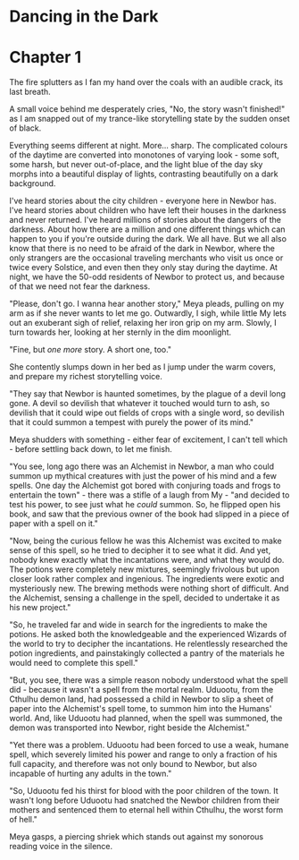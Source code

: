 # Dancing in the Dark

# Chapter 1
The fire splutters as I fan my hand over the coals with an audible crack, its last breath.

A small voice behind me desperately cries, "No, the story wasn't finished!" as I am snapped out of my trance-like storytelling state by the sudden onset of black.

Everything seems different at night. More... sharp. The complicated colours of the daytime are converted into monotones of varying look - some soft, some harsh, but never out-of-place, and the light blue of the day sky morphs into a beautiful display of lights, contrasting beautifully on a dark background.

I've heard stories about the city children - everyone here in Newbor has. I've heard stories about children who have left their houses in the darkness and never returned. I've heard millions of stories about the dangers of the darkness. About how there are a million and one different things which can happen to you if you're outside during the dark. We all have. But we all also know that there is no need to be afraid of the dark in Newbor, where the only strangers are the occasional traveling merchants who visit us once or twice every Solstice, and even then they only stay during the daytime. At night, we have the 50-odd residents of Newbor to protect us, and because of that we need not fear the darkness.

"Please, don't go. I wanna hear another story," Meya pleads, pulling on my arm as if she never wants to let me go. Outwardly, I sigh, while little My lets out an exuberant sigh of relief, relaxing her iron grip on my arm. Slowly, I turn towards her, looking at her sternly in the dim moonlight.

"Fine, but _one more_ story. A short one, too."

She contently slumps down in her bed as I jump under the warm covers, and prepare my richest storytelling voice.

"They say that Newbor is haunted sometimes, by the plague of a devil long gone. A devil so devilish that whatever it touched would turn to ash, so devilish that it could wipe out fields of crops with a single word, so devilish that it could summon a tempest with purely the power of its mind."

Meya shudders with something - either fear of excitement, I can't tell which - before settling back down, to let me finish.

"You see, long ago there was an Alchemist in Newbor, a man who could summon up mythical creatures with just the power of his mind and a few spells. One day the Alchemist got bored with conjuring toads and frogs to entertain the town" - there was a stifle of a laugh from My - "and decided to test his power, to see just what he _could_ summon. So, he flipped open his book, and saw that the previous owner of the book had slipped in a piece of paper with a spell on it."

"Now, being the curious fellow he was this Alchemist was excited to make sense of this spell, so he tried to decipher it to see what it did. And yet, nobody knew exactly what the incantations were, and what they would do. The potions were completely new mixtures, seemingly frivolous but upon closer look rather complex and ingenious. The ingredients were exotic and mysteriously new. The brewing methods were nothing short of difficult. And the Alchemist, sensing a challenge in the spell, decided to undertake it as his new project."

"So, he traveled far and wide in search for the ingredients to make the potions. He asked both the knowledgeable and the experienced Wizards of the world to try to decipher the incantations. He relentlessly researched the potion ingredients, and painstakingly collected a pantry of the materials he would need to complete this spell."

"But, you see, there was a simple reason nobody understood what the spell did - because it wasn't a spell from the mortal realm. Uduootu, from the Cthulhu demon land, had possessed a child in Newbor to slip a sheet of paper into the Alchemist's spell tome, to summon him into the Humans' world. And, like Uduootu had planned, when the spell was summoned, the demon was transported into Newbor, right beside the Alchemist."

"Yet there was a problem. Uduootu had been forced to use a weak, humane spell, which severely limited his power and range to only a fraction of his full capacity, and therefore was not only bound to Newbor, but also incapable of hurting any adults in the town."

"So, Uduootu fed his thirst for blood with the poor children of the town. It wasn't long before Uduootu had snatched the Newbor children from their mothers and sentenced them to eternal hell within Cthulhu, the worst form of hell."

Meya gasps, a piercing shriek which stands out against my sonorous reading voice in the silence. 
